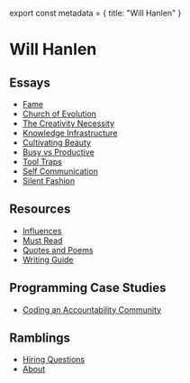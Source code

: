 export const metadata = {
  title: "Will Hanlen"
}


# Will Hanlen


## Essays

-   [Fame](essays/fame)
-   [Church of Evolution](essays/church_of_evolution)
-   [The Creativity Necessity](essays/the_creativity_necessity)
-   [Knowledge Infrastructure](essays/knowledge_infrastructure)
-   [Cultivating Beauty](essays/cultivating_beauty)
-   [Busy vs Productive](essays/busy_vs_productive)
-   [Tool Traps](essays/tool_traps)
-   [Self Communication](essays/self_communication)
-   [Silent Fashion](essays/silent_fashion)


## Resources

-   [Influences](resources/influences)
-   [Must Read](resources/must_read)
-   [Quotes and Poems](resources/quotes_and_poems)
-   [Writing Guide](resources/writing_guide)


## Programming Case Studies

-   [Coding an Accountability Community](coding/coding_an_accountability_community)


## Ramblings

-   [Hiring Questions](ramblings/hiring_questions)
-   [About](ramblings/about)

